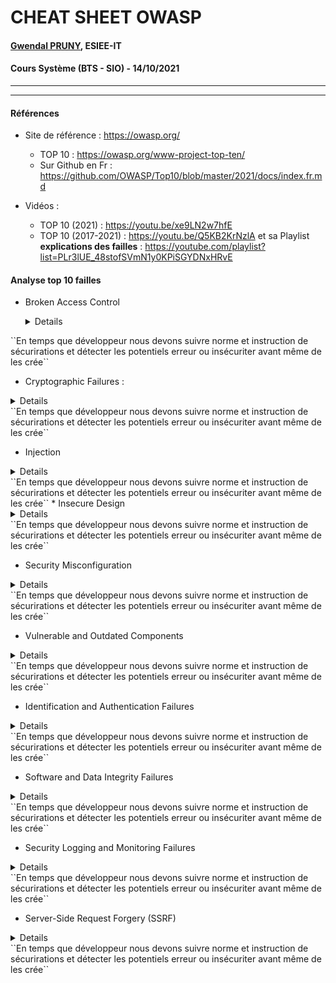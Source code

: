 # CHEAT SHEET OWASP
#### [Gwendal PRUNY](mailto:gwendal.pruny@gmail.com), ESIEE-IT
#### Cours Système (BTS - SIO) - 14/10/2021


-----------------------------------------------------------------------------
-----------------------------------------------------------------------------
 

#### Références 

- Site de référence : <https://owasp.org/>
	- TOP 10 : https://owasp.org/www-project-top-ten/
	- Sur Github en Fr : https://github.com/OWASP/Top10/blob/master/2021/docs/index.fr.md

- Vidéos : 
	- TOP 10 (2021) : <https://youtu.be/xe9LN2w7hfE>  
 	- TOP 10 (2017-2021) : <https://youtu.be/Q5KB2KrNzlA> et sa Playlist **explications des failles** : <https://youtube.com/playlist?list=PLr3lUE_48stofSVmN1y0KPiSGYDNxHRvE>



#### Analyse top 10 failles 

* Broken Access Control<details>

	Le contrôle d'accès applique une politique telle que les utilisateurs ne peuvent pas agir en dehors de leurs autorisations prévues. Les défaillances entraînent généralement la divulgation non autorisée d'informations, la modification ou la destruction de toutes les données ou l'exécution d'une fonction commerciale en dehors des limites de l'utilisateur. Les vulnérabilités courantes du contrôle d'accès incluent :
	Violation du principe du moindre privilège ou refus par défaut, où l'accès ne doit être accordé qu'à des capacités, des rôles ou des utilisateurs particuliers, mais est accessible à tous.
	Contourner les contrôles d'accès en modifiant l'URL (falsification des paramètres ou navigation forcée), l'état de l'application interne ou la page HTML, ou en utilisant un outil d'attaque modifiant les requêtes API.
	Autoriser l'affichage ou la modification du compte de quelqu'un d'autre, en fournissant son identifiant unique (références d'objet directes non sécurisées)
	Accès à l'API avec des contrôles d'accès manquants pour POST, PUT et DELETE.
	Élévation de privilège. Agir en tant qu'utilisateur sans être connecté ou agir en tant qu'administrateur lorsqu'il est connecté en tant qu'utilisateur.
	La manipulation des métadonnées, telle que la relecture ou la falsification d'un jeton de contrôle d'accès JSON Web Token (JWT), ou un cookie ou un champ masqué manipulé pour élever les privilèges ou abuser de l'invalidation JWT.
	Une mauvaise configuration CORS permet l'accès à l'API à partir d'origines non autorisées/non approuvées.
	Forcez la navigation vers des pages authentifiées en tant qu'utilisateur non authentifié ou vers des pages privilégiées en tant qu'utilisateur standard.


	Conseil :

		Le contrôle d'accès n'est efficace que dans le code côté serveur de confiance ou l'API sans serveur, où l'attaquant ne peut pas modifier la vérification du contrôle d'accès ou les métadonnées.
		Sauf pour les ressources publiques, refuser par défaut.
		Implémentez des mécanismes de contrôle d'accès une seule fois et réutilisez-les dans l'ensemble de l'application, notamment en minimisant l'utilisation du partage de ressources cross-origin (CORS).
		Les contrôles d'accès modèles doivent appliquer la propriété de l'enregistrement plutôt que d'accepter que l'utilisateur puisse créer, lire, mettre à jour ou supprimer n'importe quel enregistrement.
		Les exigences de limite commerciale d'application unique doivent être appliquées par les modèles de domaine.
		Désactivez la liste des répertoires du serveur Web et assurez-vous que les métadonnées des fichiers (par exemple, .git) et les fichiers de sauvegarde ne sont pas présents dans les racines Web.
		Enregistrez les échecs de contrôle d'accès, alertez les administrateurs le cas échéant (par exemple, les échecs répétés).
		Limitez le débit de l'API et de l'accès au contrôleur pour minimiser les dommages causés par les outils d'attaque automatisés.
		Les identifiants de session avec état doivent être invalidés sur le serveur après la déconnexion. Les jetons JWT sans état devraient plutôt être de courte durée afin que la fenêtre d'opportunité pour un attaquant soit minimisée. Pour les JWT de longue durée, il est fortement recommandé de suivre les normes OAuth pour révoquer l'accès.
		Les développeurs et le personnel d'assurance qualité doivent inclure une unité de contrôle d'accès fonctionnel et des tests d'intégration.
</details>
``En temps que développeur nous devons  suivre norme et instruction de sécurirations et détecter les potentiels erreur ou insécuriter avant même de les crée``

* Cryptographic Failures :
 <details>

	La première chose est de déterminer les besoins de protection des données en transit et au repos. Par exemple, les mots de passe, les numéros de carte de crédit, les dossiers médicaux, les informations personnelles et les secrets commerciaux nécessitent une protection supplémentaire, principalement si ces données relèvent des lois sur la confidentialité, par exemple le règlement général sur la protection des données (RGPD) de l'UE, ou des réglementations, par exemple la protection des données financières. comme la norme de sécurité des données PCI (PCI DSS). Pour toutes ces données :
	Des données sont-elles transmises en texte clair ? Cela concerne les protocoles tels que HTTP, SMTP, FTP utilisant également des mises à jour TLS comme STARTTLS. Le trafic Internet externe est dangereux. Vérifiez tout le trafic interne, par exemple entre les équilibreurs de charge, les serveurs Web ou les systèmes principaux.
	Des algorithmes ou protocoles cryptographiques anciens ou faibles sont-ils utilisés par défaut ou dans un code plus ancien ?
	Des clés de chiffrement par défaut sont-elles utilisées, des clés de chiffrement faibles sont-elles générées ou réutilisées, ou manque-t-il une gestion ou une rotation appropriée des clés ? Les clés de chiffrement sont-elles archivées dans les référentiels de code source ?
	Le cryptage n'est-il pas appliqué, par exemple, des directives de sécurité ou des en-têtes HTTP (navigateur) sont-ils manquants ?
	Le certificat de serveur reçu et la chaîne de confiance sont-ils correctement validés ?
	Les vecteurs d'initialisation sont-ils ignorés, réutilisés ou générés insuffisamment sécurisés pour le mode de fonctionnement cryptographique ? Un mode de fonctionnement non sécurisé tel que l'ECB est-il utilisé ? Le cryptage est-il utilisé lorsque le cryptage authentifié est plus approprié ?
	Les mots de passe sont-ils utilisés comme clés cryptographiques en l'absence d'une fonction de dérivation de la clé de base du mot de passe ?
	Le caractère aléatoire est-il utilisé à des fins cryptographiques qui n'ont pas été conçues pour répondre aux exigences cryptographiques ? Même si la fonction correcte est choisie, doit-elle être ensemencée par le développeur, et si ce n'est pas le cas, le développeur a-t-il écrasé la fonctionnalité d'amorçage forte intégrée avec une graine qui manque d'entropie/imprévisibilité suffisante ?
	Des fonctions de hachage obsolètes telles que MD5 ou SHA1 sont-elles utilisées, ou des fonctions de hachage non cryptographiques sont-elles utilisées lorsque des fonctions de hachage cryptographiques sont nécessaires ?
	Des méthodes de remplissage cryptographique obsolètes telles que PKCS numéro 1 v1.5 sont-elles utilisées ?
	Les messages d'erreur cryptographiques ou les informations de canal auxiliaire sont-ils exploitables, par exemple sous la forme d'attaques oracle de remplissage ?

	Conseils :

		Procédez comme suit, au minimum, et consultez les références :
		Classer les données traitées, stockées ou transmises par une application. Identifiez les données sensibles selon les lois sur la confidentialité, les exigences réglementaires ou les besoins de l'entreprise.
		Ne stockez pas de données sensibles inutilement. Jetez-le dès que possible ou utilisez la tokenisation conforme à la norme PCI DSS ou même la troncature. Les données non conservées ne peuvent pas être volées.
		Assurez-vous de chiffrer toutes les données sensibles au repos.
		S'assurer que des algorithmes, des protocoles et des clés standard à jour et solides sont en place ; utiliser une bonne gestion des clés.
		Chiffrez toutes les données en transit avec des protocoles sécurisés tels que TLS avec des chiffrements de confidentialité persistante (FS), la hiérarchisation des chiffrements par le serveur et des paramètres sécurisés. Appliquez le chiffrement à l'aide de directives telles que HTTP Strict Transport Security (HSTS).
		Désactivez la mise en cache pour les réponses contenant des données sensibles.
		Appliquer les contrôles de sécurité requis selon la classification des données.
		N'utilisez pas de protocoles hérités tels que FTP et SMTP pour le transport de données sensibles.
		Stockez les mots de passe à l'aide de fonctions de hachage adaptatives et salées fortes avec un facteur de travail (facteur de retard), comme Argon2, scrypt, bcrypt ou PBKDF2.
		Les vecteurs d'initialisation doivent être choisis en fonction du mode de fonctionnement. Pour de nombreux modes, cela signifie utiliser un CSPRNG (générateur de nombres pseudo-aléatoires cryptographiquement sécurisé). Pour les modes qui nécessitent un nonce, le vecteur d'initialisation (IV) n'a pas besoin d'un CSPRNG. Dans tous les cas, le IV ne doit jamais être utilisé deux fois pour une clé fixe.
		Utilisez toujours un cryptage authentifié au lieu d'un simple cryptage.
		Les clés doivent être générées cryptographiquement de manière aléatoire et stockées en mémoire sous forme de tableaux d'octets. Si un mot de passe est utilisé, il doit être converti en clé via une fonction de dérivation de clé de base de mot de passe appropriée.
		Assurez-vous que l'aléatoire cryptographique est utilisé le cas échéant et qu'il n'a pas été ensemencé de manière prévisible ou avec une faible entropie. La plupart des API modernes n'exigent pas que le développeur amorce le CSPRNG pour obtenir la sécurité.
		Évitez les fonctions cryptographiques obsolètes et les schémas de remplissage, tels que MD5, SHA1, PKCS numéro 1 v1.5 .
		Vérifier indépendamment l'efficacité de la configuration et des paramètres.
</details>
``En temps que développeur nous devons  suivre norme et instruction de sécurirations et détecter les potentiels erreur ou insécuriter avant même de les crée``

* Injection

<details>

	Une application est vulnérable aux attaques lorsque :
	Les données fournies par l'utilisateur ne sont pas validées, filtrées ou nettoyées par l'application.
	Les requêtes dynamiques ou les appels non paramétrés sans échappement contextuel sont utilisés directement dans l'interpréteur.
	Les données hostiles sont utilisées dans les paramètres de recherche de mappage objet-relationnel (ORM) pour extraire des enregistrements sensibles supplémentaires.
	Les données hostiles sont directement utilisées ou concaténées. Le SQL ou la commande contient la structure et les données malveillantes dans les requêtes dynamiques, les commandes ou les procédures stockées.
	Certaines des injections les plus courantes sont SQL, NoSQL, la commande OS, le mappage relationnel objet (ORM), LDAP et l'injection EL (Expression Language) ou OGNL (Object Graph Navigation Library). Le concept est identique chez tous les interprètes. L'examen du code source est la meilleure méthode pour détecter si les applications sont vulnérables aux injections. Le test automatisé de tous les paramètres, en-têtes, URL, cookies, entrées de données JSON, SOAP et XML est fortement encouragé. Les organisations peuvent inclure des outils de test de sécurité des applications statiques (SAST), dynamiques (DAST) et interactifs (IAST) dans le pipeline CI/CD pour identifier les failles d'injection introduites avant le déploiement en production.

	Conseils:

		Empêcher l'injection nécessite de séparer les données des commandes et des requêtes :
		L'option préférée consiste à utiliser une API sécurisée, qui évite d'utiliser entièrement l'interpréteur, fournit une interface paramétrée ou migre vers des outils de mappage relationnel objet (ORM).
		Remarque : même lorsqu'elles sont paramétrées, les procédures stockées peuvent toujours introduire une injection SQL si PL/SQL ou T-SQL concatène des requêtes et des données ou exécute des données hostiles avec EXECUTE IMMEDIATE ou exec().
		Utilisez la validation positive des entrées côté serveur. Ce n'est pas une défense complète car de nombreuses applications nécessitent des caractères spéciaux, tels que des zones de texte ou des API pour les applications mobiles.
		Pour toute requête dynamique résiduelle, échappez les caractères spéciaux à l'aide de la syntaxe d'échappement spécifique à cet interpréteur.
		Remarque : les structures SQL telles que les noms de table, les noms de colonne, etc. ne peuvent pas être échappées et les noms de structure fournis par l'utilisateur sont donc dangereux. Il s'agit d'un problème courant dans les logiciels de rédaction de rapports.
		Utilisez LIMIT et d'autres contrôles SQL dans les requêtes pour empêcher la divulgation massive d'enregistrements en cas d'injection SQL.
</details>
``En temps que développeur nous devons  suivre norme et instruction de sécurirations et détecter les potentiels erreur ou insécuriter avant même de les crée``
* Insecure Design
<details>


	La conception non sécurisée est une vaste catégorie représentant différentes faiblesses, exprimées comme « conception de contrôle manquante ou inefficace ». La conception non sécurisée n'est pas la source de toutes les autres catégories de risques du Top 10. Il y a une différence entre une conception non sécurisée et une implémentation non sécurisée. Nous différencions les défauts de conception et les défauts de mise en œuvre pour une raison, ils ont des causes profondes et des solutions différentes. Une conception sécurisée peut toujours présenter des défauts de mise en œuvre conduisant à des vulnérabilités susceptibles d'être exploitées. Une conception non sécurisée ne peut pas être corrigée par une implémentation parfaite car, par définition, les contrôles de sécurité nécessaires n'ont jamais été créés pour se défendre contre des attaques spécifiques. L'un des facteurs qui contribuent à une conception non sécurisée est le manque de profilage des risques commerciaux inhérent au logiciel ou au système en cours de développement, et donc l'incapacité à déterminer le niveau de conception de sécurité requis.
	Gestion des exigences et des ressources
	Recueillez et négociez les exigences commerciales pour une application avec l'entreprise, y compris les exigences de protection concernant la confidentialité, l'intégrité, la disponibilité et l'authenticité de tous les actifs de données et la logique commerciale attendue. Tenez compte du degré d'exposition de votre application et si vous avez besoin d'une séparation des locataires (en plus du contrôle d'accès). Compiler les exigences techniques, y compris les exigences de sécurité fonctionnelles et non fonctionnelles. Planifier et négocier le budget couvrant toutes les activités de conception, de construction, de test et d'exploitation, y compris les activités de sécurité.
	Conception sécurisée
	La conception sécurisée est une culture et une méthodologie qui évaluent en permanence les menaces et garantissent que le code est conçu et testé de manière robuste pour empêcher les méthodes d'attaque connues. La modélisation des menaces doit être intégrée dans les séances de perfectionnement (ou activités similaires) ; recherchez les changements dans les flux de données et le contrôle d'accès ou d'autres contrôles de sécurité. Dans le développement de la user story, déterminez le flux correct et les états d'échec, assurez-vous qu'ils sont bien compris et acceptés par les parties responsables et concernées. Analysez les hypothèses et les conditions des flux attendus et d'échec, assurez-vous qu'ils sont toujours précis et souhaitables. Déterminez comment valider les hypothèses et appliquer les conditions nécessaires pour des comportements appropriés. Assurez-vous que les résultats sont documentés dans la user story. Apprenez de vos erreurs et offrez des incitations positives pour promouvoir les améliorations. La conception sécurisée n'est ni un module complémentaire ni un outil que vous pouvez ajouter au logiciel.

	Conseils:
		Comment empêcher
		Établir et utiliser un cycle de vie de développement sécurisé avec des professionnels AppSec pour aider à évaluer et à concevoir des contrôles liés à la sécurité et à la confidentialité
		Établir et utiliser une bibliothèque de modèles de conception sécurisés ou de composants de routes pavées prêts à l'emploi
		Utilisez la modélisation des menaces pour l'authentification critique, le contrôle d'accès, la logique métier et les flux de clés
		Intégrer le langage et les contrôles de sécurité dans les user stories
		Intégrez des contrôles de plausibilité à chaque niveau de votre application (du frontend au backend)
		Rédiger des tests unitaires et d'intégration pour valider que tous les flux critiques résistent au modèle de menace. Compilez des cas d'utilisation et des cas d'utilisation abusive pour chaque niveau de votre application.
		Séparez les couches de niveau sur les couches système et réseau en fonction des besoins d'exposition et de protection
		Séparez solidement les locataires par conception à tous les niveaux
		Limiter la consommation de ressources par utilisateur ou service

</details>
``En temps que développeur nous devons  suivre norme et instruction de sécurirations et détecter les potentiels erreur ou insécuriter avant même de les crée``


* Security Misconfiguration
<details>

	Renforcement de la sécurité approprié manquant sur n'importe quelle partie de la pile d'applications ou autorisations mal configurées sur les services cloud.
	Des fonctionnalités inutiles sont activées ou installées (par exemple, des ports, des services, des pages, des comptes ou des privilèges inutiles).
	Les comptes par défaut et leurs mots de passe sont toujours activés et inchangés.
	La gestion des erreurs révèle des traces de pile ou d'autres messages d'erreur trop informatifs pour les utilisateurs.
	Pour les systèmes mis à niveau, les dernières fonctionnalités de sécurité sont désactivées ou ne sont pas configurées de manière sécurisée.
	Les paramètres de sécurité des serveurs d'applications, des frameworks d'applications (par exemple, Struts, Spring, ASP.NET), des bibliothèques, des bases de données, etc., ne sont pas définis sur des valeurs sécurisées.
	Le serveur n'envoie pas d'en-têtes ou de directives de sécurité, ou ils ne sont pas définis sur des valeurs sécurisées.
	Le logiciel est obsolète ou vulnérable (voir A06:2021-Composants vulnérables et obsolètes).
	Sans un processus de configuration de la sécurité des applications concerté et reproductible, les systèmes courent un risque plus élevé.

	Conseils:

		Des processus d'installation sécurisée doivent être mis en œuvre, notamment :
		Un processus de durcissement reproductible permet de déployer rapidement et facilement un autre environnement correctement verrouillé. Les environnements de développement, d'assurance qualité et de production doivent tous être configurés de manière identique, avec des informations d'identification différentes utilisées dans chaque environnement. Ce processus doit être automatisé afin de minimiser l'effort requis pour mettre en place un nouvel environnement sécurisé.
		Une plate-forme minimale sans fonctionnalités, composants, documentation et exemples inutiles. Supprimez ou n'installez pas les fonctionnalités et les frameworks inutilisés.
		Une tâche pour examiner et mettre à jour les configurations appropriées à toutes les notes de sécurité, mises à jour et correctifs dans le cadre du processus de gestion des correctifs (voir A06:2021-Composants vulnérables et obsolètes). Vérifiez les autorisations de stockage dans le cloud (par exemple, les autorisations de compartiment S3).
		Une architecture d'application segmentée fournit une séparation efficace et sécurisée entre les composants ou les locataires, avec la segmentation, la conteneurisation ou les groupes de sécurité cloud (ACL).
		Envoi de directives de sécurité aux clients, par exemple, des en-têtes de sécurité.
		Un processus automatisé pour vérifier l'efficacité des configurations et des paramètres dans tous les environnements.
	
</details>
``En temps que développeur nous devons  suivre norme et instruction de sécurirations et détecter les potentiels erreur ou insécuriter avant même de les crée``

* Vulnerable and Outdated Components
<details>
	Vous êtes probablement vulnérable :
	Si vous ne connaissez pas les versions de tous les composants que vous utilisez (côté client et côté serveur). Cela inclut les composants que vous utilisez directement ainsi que les dépendances imbriquées.
	Si le logiciel est vulnérable, non pris en charge ou obsolète. Cela inclut le système d'exploitation, le serveur Web/d'applications, le système de gestion de base de données (SGBD), les applications, les API et tous les composants, les environnements d'exécution et les bibliothèques.
	Si vous ne recherchez pas régulièrement les vulnérabilités et que vous vous abonnez aux bulletins de sécurité liés aux composants que vous utilisez.
	Si vous ne corrigez pas ou ne mettez pas à niveau la plate-forme sous-jacente, les infrastructures et les dépendances en temps opportun et en fonction des risques. Cela se produit généralement dans des environnements où l'application de correctifs est une tâche mensuelle ou trimestrielle sous contrôle des modifications, laissant les organisations ouvertes à des jours ou des mois d'exposition inutile à des vulnérabilités corrigées.
	Si les développeurs de logiciels ne testent pas la compatibilité des bibliothèques mises à jour, mises à niveau ou corrigées.
	Si vous ne sécurisez pas les configurations des composants (voir A05:2021-Security Misconfiguration).

	Conseils:

		Un processus de gestion des correctifs doit être en place pour :
		Supprimez les dépendances inutilisées, les fonctionnalités inutiles, les composants, les fichiers et la documentation.
		Inventorier en permanence les versions des composants côté client et côté serveur (par exemple, les frameworks, les bibliothèques) et leurs dépendances à l'aide d'outils tels que les versions, OWASP Dependency Check, retire.js, etc. Surveiller en permanence les sources telles que Common Vulnerability and Exposures (CVE) et National Vulnerability Database (NVD) pour les vulnérabilités des composants. Utilisez des outils logiciels d'analyse de la composition pour automatiser le processus. Abonnez-vous aux alertes par e-mail pour les vulnérabilités de sécurité liées aux composants que vous utilisez.
		N'obtenez des composants que de sources officielles via des liens sécurisés. Préférez les packages signés pour réduire le risque d'inclure un composant malveillant modifié (voir A08:2021-Software and Data Integrity Failures).
		Surveillez les bibliothèques et les composants qui ne sont pas maintenus ou qui ne créent pas de correctifs de sécurité pour les anciennes versions. Si le correctif n'est pas possible, envisagez de déployer un correctif virtuel pour surveiller, détecter ou vous protéger contre le problème découvert.
		Chaque organisation doit garantir un plan continu de surveillance, de triage et d'application des mises à jour ou des modifications de configuration pendant toute la durée de vie de l'application ou du portefeuille.

</details>
``En temps que développeur nous devons  suivre norme et instruction de sécurirations et détecter les potentiels erreur ou insécuriter avant même de les crée``

* Identification and Authentication Failures
<details>
	La confirmation de l'identité de l'utilisateur, l'authentification et la gestion de la session sont essentielles pour se protéger contre les attaques liées à l'authentification. Il peut y avoir des faiblesses d'authentification si l'application :
	Autorise les attaques automatisées telles que le credential stuffing, où l'attaquant dispose d'une liste de noms d'utilisateur et de mots de passe valides.
	Permet la force brute ou d'autres attaques automatisées.
	Autorise les mots de passe par défaut, faibles ou bien connus, tels que "Mot de passe1" ou "admin/admin".
	Utilise des processus de récupération d'informations d'identification faibles ou inefficaces et de mot de passe oublié, tels que les « réponses basées sur les connaissances », qui ne peuvent pas être sécurisées.
	Utilise des magasins de données de mots de passe en texte brut, cryptés ou faiblement hachés (voir A02:2021-Défaillances cryptographiques).
	A une authentification multifacteur manquante ou inefficace.
	Expose l'identifiant de session dans l'URL.
	Réutiliser l'identifiant de session après une connexion réussie.
	N'invalide pas correctement les identifiants de session. Les sessions utilisateur ou les jetons d'authentification (principalement les jetons d'authentification unique (SSO)) ne sont pas correctement invalidés lors de la déconnexion ou d'une période d'inactivité.

	Conseils:

		Comment empêcher
		Dans la mesure du possible, mettez en œuvre une authentification multifacteur pour empêcher le bourrage d'informations d'identification automatisé, la force brute et les attaques de réutilisation d'informations d'identification volées.
		N'expédiez pas ou ne déployez pas avec des informations d'identification par défaut, en particulier pour les utilisateurs administrateurs.
		Mettez en place des contrôles de mots de passe faibles, tels que le test des mots de passe nouveaux ou modifiés par rapport à la liste des 10 000 pires mots de passe.
		Alignez les politiques de longueur, de complexité et de rotation des mots de passe sur les directives 800-63b du National Institute of Standards and Technology (NIST) dans la section 5.1.1 pour les secrets mémorisés ou d'autres politiques de mot de passe modernes et fondées sur des preuves.
		Assurez-vous que l'enregistrement, la récupération des informations d'identification et les voies d'API sont renforcées contre les attaques d'énumération de compte en utilisant les mêmes messages pour tous les résultats.
		Limitez ou retardez de plus en plus les tentatives de connexion infructueuses, mais veillez à ne pas créer de scénario de déni de service. Enregistrez tous les échecs et alertez les administrateurs lorsque le bourrage d'informations d'identification, la force brute ou d'autres attaques sont détectées.
		Utilisez un gestionnaire de session intégré, sécurisé et côté serveur qui génère un nouvel ID de session aléatoire avec une entropie élevée après la connexion. L'identifiant de session ne doit pas figurer dans l'URL, être stocké en toute sécurité et invalidé après la déconnexion, l'inactivité et les délais d'expiration absolus.

</details>
``En temps que développeur nous devons  suivre norme et instruction de sécurirations et détecter les potentiels erreur ou insécuriter avant même de les crée``

* Software and Data Integrity Failures
<details>
	Les défaillances d'intégrité des logiciels et des données concernent le code et l'infrastructure qui ne protègent pas contre les violations d'intégrité. Un exemple de ceci est lorsqu'une application s'appuie sur des plugins, des bibliothèques ou des modules provenant de sources, de référentiels et de réseaux de diffusion de contenu (CDN) non fiables. Un pipeline CI/CD non sécurisé peut introduire un risque d'accès non autorisé, de code malveillant ou de compromission du système. Enfin, de nombreuses applications incluent désormais une fonctionnalité de mise à jour automatique, où les mises à jour sont téléchargées sans vérification d'intégrité suffisante et appliquées à l'application précédemment approuvée. Les attaquants pourraient potentiellement télécharger leurs propres mises à jour à distribuer et à exécuter sur toutes les installations. Un autre exemple est celui où des objets ou des données sont encodés ou sérialisés dans une structure qu'un attaquant peut voir et modifier est vulnérable à la désérialisation non sécurisée.

	Conseils:

		Utilisez des signatures numériques ou des mécanismes similaires pour vérifier que le logiciel ou les données proviennent de la source attendue et n'ont pas été modifiés.
		Assurez-vous que les bibliothèques et les dépendances, telles que npm ou Maven, consomment des référentiels approuvés. Si vous avez un profil de risque plus élevé, envisagez d'héberger un référentiel interne connu et approuvé.
		Assurez-vous qu'un outil de sécurité de la chaîne d'approvisionnement logicielle, tel que OWASP Dependency Check ou OWASP CycloneDX, est utilisé pour vérifier que les composants ne contiennent pas de vulnérabilités connues
		Assurez-vous qu'il existe un processus d'examen des modifications de code et de configuration afin de minimiser les risques d'introduction de code ou de configuration malveillants dans votre pipeline logiciel.
		Assurez-vous que votre pipeline CI/CD dispose d'une séparation, d'une configuration et d'un contrôle d'accès appropriés pour garantir l'intégrité du code circulant dans les processus de génération et de déploiement.
		Assurez-vous que les données sérialisées non signées ou non chiffrées ne sont pas envoyées à des clients non approuvés sans une certaine forme de contrôle d'intégrité ou de signature numérique pour détecter la falsification ou la relecture des données sérialisées

</details>
``En temps que développeur nous devons  suivre norme et instruction de sécurirations et détecter les potentiels erreur ou insécuriter avant même de les crée``

* Security Logging and Monitoring Failures
<details>

	Pour en revenir au Top 10 OWASP 2021, cette catégorie a pour but d'aider à détecter, escalader et répondre aux violations actives. Sans journalisation ni surveillance, les violations ne peuvent pas être détectées. Une journalisation, une détection, une surveillance et une réponse active insuffisantes se produisent à tout moment :
	Les événements auditables, tels que les connexions, les échecs de connexion et les transactions de grande valeur, ne sont pas consignés.
	Les avertissements et les erreurs génèrent des messages de journal inexistants, inadéquats ou peu clairs.
	Les journaux des applications et des API ne sont pas surveillés pour détecter toute activité suspecte.
	Les journaux ne sont stockés que localement.
	Les seuils d'alerte appropriés et les processus d'escalade des réponses ne sont pas en place ou efficaces.
	Les tests d'intrusion et les analyses par les outils de test dynamique de sécurité des applications (DAST) (tels que OWASP ZAP) ne déclenchent pas d'alertes.
	L'application ne peut pas détecter, escalader ou alerter des attaques actives en temps réel ou quasi réel.

	Conseils:

		Les développeurs doivent implémenter tout ou partie des contrôles suivants, selon le risque de l'application :
		Assurez-vous que tous les échecs de connexion, de contrôle d'accès et de validation des entrées côté serveur peuvent être consignés avec un contexte utilisateur suffisant pour identifier les comptes suspects ou malveillants et conservés pendant suffisamment de temps pour permettre une analyse médico-légale différée.
		Assurez-vous que les journaux sont générés dans un format facilement utilisable par les solutions de gestion des journaux.
		Assurez-vous que les données du journal sont correctement codées pour empêcher les injections ou les attaques sur les systèmes de journalisation ou de surveillance.
		Assurez-vous que les transactions de grande valeur disposent d'une piste d'audit avec des contrôles d'intégrité pour empêcher la falsification ou la suppression, telles que les tables de base de données à ajout uniquement ou similaires.
		Les équipes DevSecOps doivent mettre en place une surveillance et des alertes efficaces afin que les activités suspectes soient détectées et traitées rapidement.
		Établissez ou adoptez un plan de réponse aux incidents et de récupération, tel que National Institute of Standards and Technology (NIST) 800-61r2 ou ultérieur.
		Il existe des cadres de protection des applications commerciaux et open source tels que l'ensemble de règles de base OWASP ModSecurity et des logiciels de corrélation de journaux open source, tels que la pile Elasticsearch, Logstash, Kibana (ELK), qui comportent des tableaux de bord personnalisés et des alertes.

</details>
``En temps que développeur nous devons  suivre norme et instruction de sécurirations et détecter les potentiels erreur ou insécuriter avant même de les crée``

* Server-Side Request Forgery (SSRF)
<details>

	Les failles SSRF se produisent chaque fois qu'une application Web récupère une ressource distante sans valider l'URL fournie par l'utilisateur. Il permet à un attaquant de contraindre l'application à envoyer une requête spécialement conçue vers une destination inattendue, même lorsqu'elle est protégée par un pare-feu, un VPN ou un autre type de liste de contrôle d'accès (ACL) réseau.
	Comme les applications Web modernes offrent aux utilisateurs finaux des fonctionnalités pratiques, la récupération d'une URL devient un scénario courant. En conséquence, l'incidence de la SSRF augmente. De plus, la sévérité de SSRF est de plus en plus élevée en raison des services cloud et de la complexité des architectures.

	Conseils:

		Les développeurs peuvent empêcher SSRF en mettant en œuvre tout ou partie des contrôles de défense en profondeur suivants :
		Depuis la couche réseau
		Segmenter la fonctionnalité d'accès aux ressources à distance dans des réseaux séparés pour réduire l'impact de SSRF
		Appliquez des politiques de pare-feu de « refus par défaut » ou des règles de contrôle d'accès au réseau pour bloquer tout le trafic intranet, sauf le trafic essentiel.
		Conseils:
		~ Établissez une propriété et un cycle de vie pour les règles de pare-feu basées sur les applications.
		~ Enregistrez tous les flux réseau acceptés et bloqués sur les pare-feu (voir A09:2021-Security Logging and Monitoring Failures).

</details>
``En temps que développeur nous devons  suivre norme et instruction de sécurirations et détecter les potentiels erreur ou insécuriter avant même de les crée``





